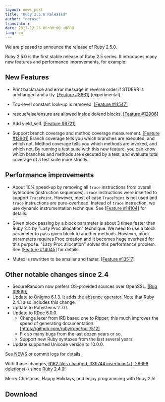 ```yaml
---
layout: news_post
title: "Ruby 2.5.0 Released"
author: "naruse"
translator:
date: 2017-12-25 00:00:00 +0000
lang: en
---
```


We are pleased to announce the release of Ruby 2.5.0.

Ruby 2.5.0 is the first stable release of Ruby 2.5 series.
It introduces many new features and performance improvements, for example:

## New Features

* Print backtrace and error message in reverse order if STDERR is unchanged and a tty.
  [&#x5B;Feature #8661&#x5D;](https://bugs.ruby-lang.org/issues/8661) [experimental]

* Top-level constant look-up is removed.  [&#x5B;Feature #11547&#x5D;](https://bugs.ruby-lang.org/issues/11547)

* rescue/else/ensure are allowed inside do/end blocks.  [&#x5B;Feature #12906&#x5D;](https://bugs.ruby-lang.org/issues/12906)

* Add yield\_self.  [&#x5B;Feature #6721&#x5D;](https://bugs.ruby-lang.org/issues/6721)

* Support branch coverage and method coverage measurement. [&#x5B;Feature #13901&#x5D;](https://bugs.ruby-lang.org/issues/13901)
  Branch coverage tells you which branches are executed, and which not.
  Method coverage tells you which methods are invoked, and which not.
  By running a test suite with this new feature, you can know which branches
  and methods are executed by a test, and evaluate total coverage of a test
  suite more strictly.

## Performance improvements

* About 10% speed-up by removing all `trace` instructions from overall bytecodes (instruction sequences). `trace` instructions were inserted to support `TracePoint`. However, most of case `TracePoint` is not used and `trace` instructions are pure-overhead. Instead of `trace` instruction, we use dynamic instrumentation technique. See [&#x5B;Feature #14104&#x5D;](https://bugs.ruby-lang.org/issues/14104) for details.

* Given block passing by a block parameter is about 3 times faster than Ruby 2.4 by "Lazy Proc allocation" technique. We need to use a block parameter to pass given block to another methods. However, block parameters requires Proc creation and it becomes huge overhead for this purpose. "Lazy Proc allocation" solves this performance problem. See [&#x5B;Feature #14045&#x5D;](https://bugs.ruby-lang.org/issues/14045) for details.

* Mutex is rewritten to be smaller and faster. [&#x5B;Feature #13517&#x5D;](https://bugs.ruby-lang.org/issues/13517)

## Other notable changes since 2.4

* SecureRandom now prefers OS-provided sources over OpenSSL. [&#x5B;Bug #9569&#x5D;](https://bugs.ruby-lang.org/issues/9569)
* Update to Onigmo 6.1.3.
  It adds the [absence operator](https://github.com/k-takata/Onigmo/issues/87).
  Note that Ruby 2.4.1 also includes this change.
* Update to RubyGems 2.7.0.
* Update to RDoc 6.0.0.
  * Change lexer from IRB based one to Ripper;
    this much improves the speed of generating documentation.
    [https://github.com/ruby/rdoc/pull/512]
  * Fix so many bugs from the last dozen years or so.
  * Support new Ruby syntaxes from the last several years.
* Update supported Unicode version to 10.0.0.

See [NEWS](https://github.com/ruby/ruby/blob/v2_5_0/NEWS)
or commit logs for details.

With those changes,
[6162 files changed, 339744 insertions(+), 28699 deletions(-)](https://github.com/ruby/ruby/compare/v2_4_0...v2_5_0)
since Ruby 2.4.0!

Merry Christmas, Happy Holidays, and enjoy programming with Ruby 2.5!

## Download

